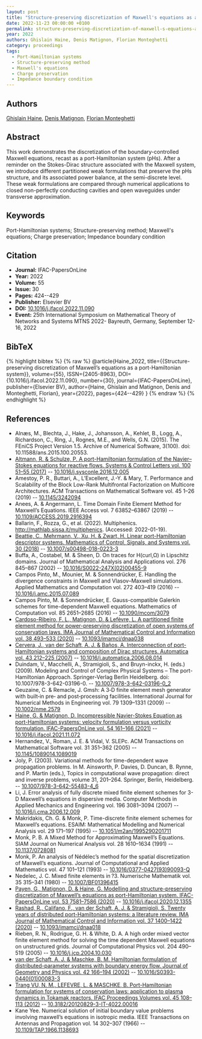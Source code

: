 ```yaml
---
layout: post
title: "Structure-preserving discretization of Maxwell's equations as a port-Hamiltonian system"
date: 2022-11-23 00:00:00 +0100
permalink: structure-preserving-discretization-of-maxwell-s-equations-as-a-port-hamiltonian-system
year: 2022
authors: Ghislain Haine, Denis Matignon, Florian Monteghetti
category: proceedings
tags:
  - Port-Hamiltonian systems
  - Structure-preserving method
  - Maxwell's equations
  - Charge preservation
  - Impedance boundary condition
---
```

 
## Authors
[Ghislain Haine](authors/ghislain_haine), [Denis Matignon](authors/denis_matignon), [Florian Monteghetti](authors/florian_monteghetti)
 
## Abstract
This work demonstrates the discretization of the boundary-controlled Maxwell equations, recast as a port-Hamiltonian system (pHs). After a reminder on the Stokes-Dirac structure associated with the Maxwell system, we introduce different partitioned weak formulations that preserve the pHs structure, and its associated power balance, at the semi-discrete level. These weak formulations are compared through numerical applications to closed non-perfectly conducting cavities and open waveguides under transverse approximation.
 
## Keywords
Port-Hamiltonian systems; Structure-preserving method; Maxwell's equations; Charge preservation; Impedance boundary condition
 
## Citation
- **Journal:** IFAC-PapersOnLine
- **Year:** 2022
- **Volume:** 55
- **Issue:** 30
- **Pages:** 424--429
- **Publisher:** Elsevier BV
- **DOI:** [10.1016/j.ifacol.2022.11.090](https://doi.org/10.1016/j.ifacol.2022.11.090)
- **Event:** 25th International Symposium on Mathematical Theory of Networks and Systems MTNS 2022- Bayreuth, Germany, September 12-16, 2022
 
## BibTeX
{% highlight bibtex %}
{% raw %}
@article{Haine_2022,
  title={{Structure-preserving discretization of Maxwell’s equations as a port-Hamiltonian system}},
  volume={55},
  ISSN={2405-8963},
  DOI={10.1016/j.ifacol.2022.11.090},
  number={30},
  journal={IFAC-PapersOnLine},
  publisher={Elsevier BV},
  author={Haine, Ghislain and Matignon, Denis and Monteghetti, Florian},
  year={2022},
  pages={424--429}
}
{% endraw %}
{% endhighlight %}
 
## References
- Alnæs, M., Blechta, J., Hake, J., Johansson, A., Kehlet, B., Logg, A., Richardson, C., Ring, J., Rognes, M.E., and Wells, G.N. (2015). The FEniCS Project Version 1.5. Archive of Numerical Software, 3(100). doi: 10.11588/ans.2015.100.20553.
- [Altmann, R. & Schulze, P. A port-Hamiltonian formulation of the Navier–Stokes equations for reactive flows. Systems &amp; Control Letters vol. 100 51–55 (2017)](a-port-hamiltonian-formulation-of-the-navier-stokes-equations-for-reactive-flows) -- [10.1016/j.sysconle.2016.12.005](https://doi.org/10.1016/j.sysconle.2016.12.005)
- Amestoy, P. R., Buttari, A., L’Excellent, J.-Y. & Mary, T. Performance and Scalability of the Block Low-Rank Multifrontal Factorization on Multicore Architectures. ACM Transactions on Mathematical Software vol. 45 1–26 (2019) -- [10.1145/3242094](https://doi.org/10.1145/3242094)
- Anees, A. & Angermann, L. Time Domain Finite Element Method for Maxwell’s Equations. IEEE Access vol. 7 63852–63867 (2019) -- [10.1109/ACCESS.2019.2916394](https://doi.org/10.1109/ACCESS.2019.2916394)
- Ballarin, F., Rozza, G., et al. (2022). Multiphenics. http://mathlab.sissa.it/multiphenics. (Accessed: 2022-01-19).
- [Beattie, C., Mehrmann, V., Xu, H. & Zwart, H. Linear port-Hamiltonian descriptor systems. Mathematics of Control, Signals, and Systems vol. 30 (2018)](linear-port-hamiltonian-descriptor-systems) -- [10.1007/s00498-018-0223-3](https://doi.org/10.1007/s00498-018-0223-3)
- Buffa, A., Costabel, M. & Sheen, D. On traces for H(curl,Ω) in Lipschitz domains. Journal of Mathematical Analysis and Applications vol. 276 845–867 (2002) -- [10.1016/S0022-247X(02)00455-9](https://doi.org/10.1016/S0022-247X(02)00455-9)
- Campos Pinto, M., Mounier, M. & Sonnendrücker, E. Handling the divergence constraints in Maxwell and Vlasov–Maxwell simulations. Applied Mathematics and Computation vol. 272 403–419 (2016) -- [10.1016/j.amc.2015.07.089](https://doi.org/10.1016/j.amc.2015.07.089)
- Campos Pinto, M. & Sonnendrücker, E. Gauss-compatible Galerkin schemes for time-dependent Maxwell equations. Mathematics of Computation vol. 85 2651–2685 (2016) -- [10.1090/mcom/3079](https://doi.org/10.1090/mcom/3079)
- [Cardoso-Ribeiro, F. L., Matignon, D. & Lefèvre, L. A partitioned finite element method for power-preserving discretization of open systems of conservation laws. IMA Journal of Mathematical Control and Information vol. 38 493–533 (2020)](a-partitioned-finite-element-method-for-power-preserving-discretization-of-open-systems-of-conservation-laws) -- [10.1093/imamci/dnaa038](https://doi.org/10.1093/imamci/dnaa038)
- [Cervera, J., van der Schaft, A. J. & Baños, A. Interconnection of port-Hamiltonian systems and composition of Dirac structures. Automatica vol. 43 212–225 (2007)](interconnection-of-port-hamiltonian-systems-and-composition-of-dirac-structures) -- [10.1016/j.automatica.2006.08.014](https://doi.org/10.1016/j.automatica.2006.08.014)
- Duindam, V., Macchelli, A., Stramigioli, S., and Bruyn-inckx, H. (eds.) (2009). Modeling and Control of Complex Physical Systems – The port-Hamiltonian Approach. Springer-Verlag Berlin Heidelberg. doi: 10.1007/978-3-642-03196-0. -- [10.1007/978-3-642-03196-0_2](https://doi.org/10.1007/978-3-642-03196-0_2)
- Geuzaine, C. & Remacle, J. Gmsh: A 3‐D finite element mesh generator with built‐in pre‐ and post‐processing facilities. International Journal for Numerical Methods in Engineering vol. 79 1309–1331 (2009) -- [10.1002/nme.2579](https://doi.org/10.1002/nme.2579)
- [Haine, G. & Matignon, D. Incompressible Navier-Stokes Equation as port-Hamiltonian systems: velocity formulation versus vorticity formulation. IFAC-PapersOnLine vol. 54 161–166 (2021)](incompressible-navier-stokes-equation-as-port-hamiltonian-systems-velocity-formulation-versus-vorticity-formulation) -- [10.1016/j.ifacol.2021.11.072](https://doi.org/10.1016/j.ifacol.2021.11.072)
- Hernandez, V., Roman, J. E. & Vidal, V. SLEPc. ACM Transactions on Mathematical Software vol. 31 351–362 (2005) -- [10.1145/1089014.1089019](https://doi.org/10.1145/1089014.1089019)
- Joly, P. (2003). Variational methods for time-dependent wave propagation problems. In M. Ainsworth, P. Davies, D. Duncan, B. Rynne, and P. Martin (eds.), Topics in computational wave propagation: direct and inverse problems, volume 31, 201–264. Springer, Berlin, Heidelberg. -- [10.1007/978-3-642-55483-4_6](https://doi.org/10.1007/978-3-642-55483-4_6)
- Li, J. Error analysis of fully discrete mixed finite element schemes for 3-D Maxwell’s equations in dispersive media. Computer Methods in Applied Mechanics and Engineering vol. 196 3081–3094 (2007) -- [10.1016/j.cma.2006.12.009](https://doi.org/10.1016/j.cma.2006.12.009)
- Makridakis, Ch. G. & Monk, P. Time-discrete finite element schemes for Maxwell’s equations. ESAIM: Mathematical Modelling and Numerical Analysis vol. 29 171–197 (1995) -- [10.1051/m2an/1995290201711](https://doi.org/10.1051/m2an/1995290201711)
- Monk, P. B. A Mixed Method for Approximating Maxwell’s Equations. SIAM Journal on Numerical Analysis vol. 28 1610–1634 (1991) -- [10.1137/0728081](https://doi.org/10.1137/0728081)
- Monk, P. An analysis of Nédélec’s method for the spatial discretization of Maxwell’s equations. Journal of Computational and Applied Mathematics vol. 47 101–121 (1993) -- [10.1016/0377-0427(93)90093-Q](https://doi.org/10.1016/0377-0427(93)90093-Q)
- Nedelec, J. C. Mixed finite elements in ?3. Numerische Mathematik vol. 35 315–341 (1980) -- [10.1007/BF01396415](https://doi.org/10.1007/BF01396415)
- [Payen, G., Matignon, D. & Haine, G. Modelling and structure-preserving discretization of Maxwell’s equations as port-Hamiltonian system. IFAC-PapersOnLine vol. 53 7581–7586 (2020)](modelling-and-structure-preserving-discretization-of-maxwell-s-equations-as-port-hamiltonian-system) -- [10.1016/j.ifacol.2020.12.1355](https://doi.org/10.1016/j.ifacol.2020.12.1355)
- [Rashad, R., Califano, F., van der Schaft, A. J. & Stramigioli, S. Twenty years of distributed port-Hamiltonian systems: a literature review. IMA Journal of Mathematical Control and Information vol. 37 1400–1422 (2020)](twenty-years-of-distributed-port-hamiltonian-systems-a-literature-review) -- [10.1093/imamci/dnaa018](https://doi.org/10.1093/imamci/dnaa018)
- Rieben, R. N., Rodrigue, G. H. & White, D. A. A high order mixed vector finite element method for solving the time dependent Maxwell equations on unstructured grids. Journal of Computational Physics vol. 204 490–519 (2005) -- [10.1016/j.jcp.2004.10.030](https://doi.org/10.1016/j.jcp.2004.10.030)
- [van der Schaft, A. J. & Maschke, B. M. Hamiltonian formulation of distributed-parameter systems with boundary energy flow. Journal of Geometry and Physics vol. 42 166–194 (2002)](hamiltonian-formulation-of-distributed-parameter-systems-with-boundary-energy-flow) -- [10.1016/S0393-0440(01)00083-3](https://doi.org/10.1016/S0393-0440(01)00083-3)
- [Trang VU, N. M., LEFEVRE, L. & MASCHKE, B. Port-Hamiltonian formulation for systems of conservation laws: application to plasma dynamics in Tokamak reactors. IFAC Proceedings Volumes vol. 45 108–113 (2012)](port-hamiltonian-formulation-for-systems-of-conservation-laws-application-to-plasma-dynamics-in-tokamak-reactors) -- [10.3182/20120829-3-IT-4022.00016](https://doi.org/10.3182/20120829-3-IT-4022.00016)
- Kane Yee. Numerical solution of initial boundary value problems involving maxwell’s equations in isotropic media. IEEE Transactions on Antennas and Propagation vol. 14 302–307 (1966) -- [10.1109/TAP.1966.1138693](https://doi.org/10.1109/TAP.1966.1138693)


